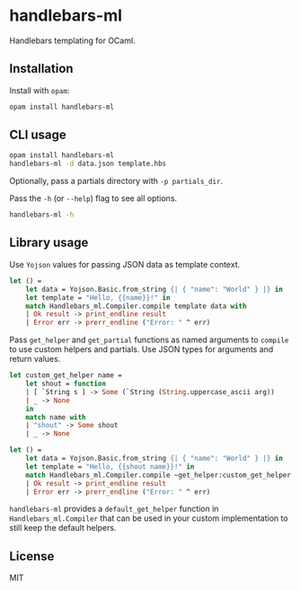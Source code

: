 # handlebars-ml

Handlebars templating for OCaml.

## Installation

Install with `opam`:

```bash
opam install handlebars-ml
```

## CLI usage

```bash
opam install handlebars-ml
handlebars-ml -d data.json template.hbs
```

Optionally, pass a partials directory with `-p partials_dir`.

Pass the `-h` (or `--help`) flag to see all options.


```bash
handlebars-ml -h
```

## Library usage

Use `Yojson` values for passing JSON data as template context.

```ocaml
let () =
    let data = Yojson.Basic.from_string {| { "name": "World" } |} in 
    let template = "Hello, {{name}}!" in
    match Handlebars_ml.Compiler.compile template data with
    | Ok result -> print_endline result
    | Error err -> prerr_endline ("Error: " ^ err)
```

Pass `get_helper` and `get_partial` functions as named arguments to
`compile` to use custom helpers and partials. Use JSON types for
arguments and return values.

```ocaml
let custom_get_helper name =
    let shout = function
    | [ `String s ] -> Some (`String (String.uppercase_ascii arg))
    | _ -> None
    in
    match name with
    | "shout" -> Some shout
    | _ -> None

let () =
    let data = Yojson.Basic.from_string {| { "name": "World" } |} in 
    let template = "Hello, {{shout name}}!" in
    match Handlebars_ml.Compiler.compile ~get_helper:custom_get_helper template data with
    | Ok result -> print_endline result
    | Error err -> prerr_endline ("Error: " ^ err)
```

`handlebars-ml` provides a `default_get_helper` function in
`Handlebars_ml.Compiler` that can be used in your custom implementation
to still keep the default helpers.

## License

MIT
